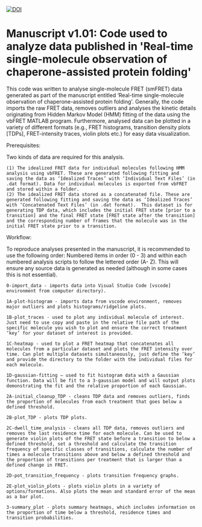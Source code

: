 [![DOI](https://zenodo.org/badge/475285599.svg)](https://zenodo.org/badge/latestdoi/475285599)


# Manuscript v1.01: Code used to analyze data published in 'Real-time single-molecule observation of chaperone-assisted protein folding'

This code was written to analyse single-molecule FRET (smFRET) data generated as part of the manuscript entitled ‘Real-time single-molecule observation of chaperone-assisted protein folding'. Generally, the code imports the raw FRET data, removes outliers and analyses the kinetic details originating from Hidden Markov Model (HMM) fitting of the data using the vbFRET MATLAB program. Furthermore, analysed data can be plotted in a variety of different formats (e.g., FRET histograms, transition density plots [TDPs], FRET-intensity traces, violin plots etc.) for easy data visualization.

Prerequisites: 

Two kinds of data are required for this analysis. 

    (1)	The idealized FRET data for individual molecules following HMM analysis using vbFRET. These are generated following fitting and saving the data as ‘Idealized Traces’ with ‘Individual Text Files’ (in .dat format). Data for individual molecules is exported from vbFRET and stored within a folder.
    (2)	The idealized FRET data stored as a concatenated file. These are generated following fitting and saving the data as ‘Idealized Traces’ with ‘Concatenated Text Files’ (in .dat format).  This dataset is for generating TDP data, which includes the initial FRET state [prior to a transition] and the final FRET state [FRET state after the transition] and the corresponding number of frames that the molecule was in the initial FRET state prior to a transition. 

Workflow: 

To reproduce analyses presented in the manuscript, it is recommended to use the following order: Numbered items in order (0 - 3) and within each numbered analysis scripts to follow the lettered order (A- Z). This will ensure any source data is generated as needed (although in some cases this is not essential).

    0-import_data - imports data into Visual Studio Code [vscode] environment from computer directory). 

    1A-plot-histogram - imports data from vscode environment, removes major outliers and plots histograms/ridgeline plots. 

    1B-plot_traces - used to plot any individual molecule of interest. Just need to use copy and paste in the relative file path of the specific molecule you wish to plot and ensure the correct treatment ‘key’ for your dataset of interest is provided.

    1C-heatmap - used to plot a FRET heatmap that concatenates all molecules from a particular dataset and plots the FRET intensity over time. Can plot multiple datasets simultaneously, just define the ‘key’ and provide the directory to the folder with the individual files for each molecule.

    1D-gaussian-fitting – used to fit histogram data with a Gaussian function. Data will be fit to a 3-gaussian model and will output plots demonstrating the fit and the relative proportion of each Gaussian.

    2A-initial_cleanup_TDP - cleans TDP data and removes outliers, finds the proportion of molecules from each treatment that goes below a defined threshold. 

    2B-plot_TDP - plots TDP plots. 

    2C-dwell_time_analysis - cleans all TDP data, removes outliers and removes the last residence time for each molecule. Can be used to generate violin plots of the FRET state before a transition to below a defined threshold, set a threshold and calculate the transition frequency of specific classes of transitions, calculate the number of times a molecule transitions above and below a defined threshold and the proportion of transitions per treatment that is larger than a defined change in FRET. 

    2D-pot_transition_frequency - plots transition frequency graphs. 

    2E-plot_violin_plots - plots violin plots in a variety of options/formations. Also plots the mean and standard error of the mean as a bar plot. 

    3-summary_plot - plots summary heatmaps, which includes information on the proportion of time below a threshold, residence times and transition probabilities.
